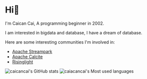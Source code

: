 # Hi👋
I'm Caican Cai, A programming beginner in 2002.

I am interested in bigdata and database, I have a dream of database.

Here are some interesting communities I'm involved in:

- [Apache Streampark](https://github.com/apache/incubator-streampark)
- [Apache Calcite](https://github.com/apache/calcite)
- [Risinglight](https://github.com/risinglightdb/risinglight)
  
![caicancai's GitHub stats](https://github-readme-stats.vercel.app/api?username=caicancai)
![caiacancai's Most used languages](https://github-readme-stats.vercel.app/api/top-langs/?username=caicancai&layout=compact&hide_border=true&langs_count=10)

